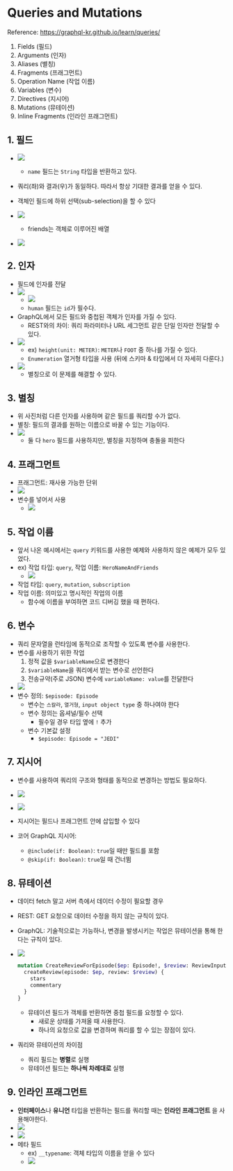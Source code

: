 # Queries and Mutations

Reference: https://graphql-kr.github.io/learn/queries/

1. Fields (필드)
2. Arguments (인자)
3. Aliases (별칭)
4. Fragments (프래그먼트)
5. Operation Name (작업 이름)
6. Variables (변수)
7. Directives (지시어)
8. Mutations (뮤테이션)
9. Inline Fragments (인라인 프래그먼트)

## 1. 필드

- ![](https://i.imgur.com/afUBkV0.png)
  - `name` 필드는 `String` 타입을 반환하고 있다.
- 쿼리(좌)와 결과(우)가 동일하다. 따라서 항상 기대한 결과를 얻을 수 있다.

- 객체인 필드에 하위 선택(sub-selection)을 할 수 있다
- ![](https://i.imgur.com/7EzjXfq.png)
  - friends는 객체로 이루어진 배열
- ![](https://i.imgur.com/I14TReG.png)

## 2. 인자

- 필드에 인자를 전달
- ![](https://i.imgur.com/qH3tVU3.png)
  - ![](https://i.imgur.com/4TK6JYL.png)
  - `human` 필드는 `id`가 필수다.
- GraphQL에서 모든 필드와 중첩된 객체가 인자를 가질 수 있다.
  - REST와의 차이: 쿼리 파라미터나 URL 세그먼트 같은 단일 인자만 전달할 수 있다.
- ![](https://i.imgur.com/kt6q4G3.png)
  - ex) `height(unit: METER)`: `METER`나 `FOOT` 중 하나를 가질 수 있다.
  - `Enumeration` 열거형 타입을 사용 (뒤에 스키마 & 타입에서 더 자세히 다룬다.)
- ![](https://i.imgur.com/vU5aCrv.png)
  - 별칭으로 이 문제를 해결할 수 있다.

## 3. 별칭

- 위 사진처럼 다른 인자를 사용하며 같은 필드를 쿼리할 수가 없다.
- 별칭: 필드의 결과를 원하는 이름으로 바꿀 수 있는 기능이다.
- ![](https://i.imgur.com/UKXIAfk.png)
  - 둘 다 `hero` 필드를 사용하지만, 별칭을 지정하며 충돌을 피한다

## 4. 프래그먼트

- 프래그먼트: 재사용 가능한 단위
- ![](https://i.imgur.com/qroSlxy.png)
- 변수를 넣어서 사용
  - ![](https://i.imgur.com/zrFAeAv.png)

## 5. 작업 이름

- 앞서 나온 예시에서는 `query` 키워드를 사용한 예제와 사용하지 않은 예제가 모두 있었다.
- ex) 작업 타입: `query`, 작업 이름: `HeroNameAndFriends`
  - ![](https://i.imgur.com/8dTIQQY.png)
- 작업 타입: `query`, `mutation`, `subscription`
- 작업 이름: 의미있고 명시적인 작업의 이름
  - 함수에 이름을 부여하면 코드 디버깅 했을 때 편하다.

## 6. 변수

- 쿼리 문자열을 런타임에 동적으로 조작할 수 있도록 변수를 사용한다.
- 변수를 사용하기 위한 작업
  1. 정적 값을 `$variableName`으로 변경한다
  2. `$variableName`을 쿼리에서 받는 변수로 선언한다
  3. 전송규약(주로 JSON) 변수에 `variableName: value`를 전달한다
- ![](https://i.imgur.com/TyE5V0l.png)
- 변수 정의: `$episode: Episode`
  - 변수는 `스칼라`, `열거형`, `input object type` 중 하나여야 한다
  - 변수 정의는 옵셔널/필수 선택
    - 필수일 경우 타입 옆에 `!` 추가
  - 변수 기본값 설정
    - `$episode: Episode = "JEDI"`

## 7. 지시어

- 변수를 사용하여 쿼리의 구조와 형태를 동적으로 변경하는 방법도 필요하다.
- ![](https://i.imgur.com/cBlCT92.png)
- ![](https://i.imgur.com/vRt2fbF.png)
- 지시어는 필드나 프래그먼트 안에 삽입할 수 있다

- 코어 GraphQL 지시어:
  - `@include(if: Boolean)`: `true`일 때만 필드를 포함
  - `@skip(if: Boolean)`: `true`일 때 건너뜀

## 8. 뮤테이션

- 데이터 fetch 말고 서버 측에서 데이터 수정이 필요할 경우
- REST: GET 요청으로 데이터 수정을 하지 않는 규칙이 있다.
- GraphQL: 기술적으로는 가능하나, 변경을 발생시키는 작업은 뮤테이션을 통해 한다는 규칙이 있다.

- ![](https://i.imgur.com/CYdvVWs.png)
  ```graphql
  mutation CreateReviewForEpisode($ep: Episode!, $review: ReviewInput!) {
    createReview(episode: $ep, review: $review) {
      stars
      commentary
    }
  }
  ```
  - 뮤테이션 필드가 객체를 반환하면 중첩 필드를 요청할 수 있다.
    - 새로운 상태를 가져올 때 사용한다.
    - 하나의 요청으로 값을 변경하며 쿼리를 할 수 있는 장점이 있다.
- 쿼리와 뮤테이션의 차이점
  - 쿼리 필드는 **병렬**로 실행
  - 뮤테이션 필드는 **하나씩 차례대로** 실행

## 9. 인라인 프래그먼트

- **인터페이스**나 **유니언** 타입을 반환하는 필드를 쿼리할 때는 **인라인 프래그먼트** 을 사용해야한다.
- ![](https://i.imgur.com/jRWTaLo.png)
- ![](https://i.imgur.com/PNetQuV.png)
- 메타 필드
  - ex) `__typename`: 객체 타입의 이름을 얻을 수 있다
  - ![](https://i.imgur.com/vdPlQ0j.png)
